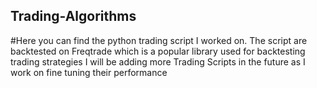 ## Trading-Algorithms
#Here you can find the python trading script I worked on.
The script are backtested on Freqtrade which is a popular library used for backtesting trading strategies
I will be adding more Trading Scripts in the future as I work on fine tuning their performance
